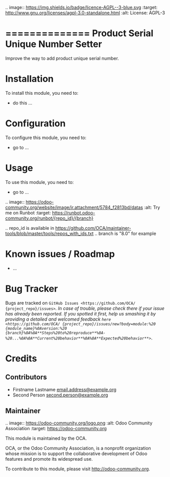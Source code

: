 .. image:: https://img.shields.io/badge/licence-AGPL--3-blue.svg
   :target: http://www.gnu.org/licenses/agpl-3.0-standalone.html
   :alt: License: AGPL-3

==============
Product Serial Unique Number Setter
==============

Improve the way to add product unique serial number.

Installation
============

To install this module, you need to:

* do this ...

Configuration
=============

To configure this module, you need to:

* go to ...

Usage
=====

To use this module, you need to:

* go to ...

.. image:: https://odoo-community.org/website/image/ir.attachment/5784_f2813bd/datas
   :alt: Try me on Runbot
   :target: https://runbot.odoo-community.org/runbot/{repo_id}/{branch}

.. repo_id is available in https://github.com/OCA/maintainer-tools/blob/master/tools/repos_with_ids.txt
.. branch is "8.0" for example

Known issues / Roadmap
======================

* ...

Bug Tracker
===========

Bugs are tracked on `GitHub Issues <https://github.com/OCA/
{project_repo}/issues>`_.
In case of trouble, please check there if your issue has already been reported.
If you spotted it first, help us smashing it by providing a detailed and welcomed feedback `here <https://github.com/OCA/
{project_repo}/issues/new?body=module:%20
{module_name}%0Aversion:%20
{branch}%0A%0A**Steps%20to%20reproduce**%0A-%20...%0A%0A**Current%20behavior**%0A%0A**Expected%20behavior**>`_.


Credits
=======

Contributors
------------

* Firstname Lastname <email.address@example.org>
* Second Person <second.person@example.org>

Maintainer
----------

.. image:: https://odoo-community.org/logo.png
   :alt: Odoo Community Association
   :target: https://odoo-community.org

This module is maintained by the OCA.

OCA, or the Odoo Community Association, is a nonprofit organization whose
mission is to support the collaborative development of Odoo features and
promote its widespread use.

To contribute to this module, please visit http://odoo-community.org.